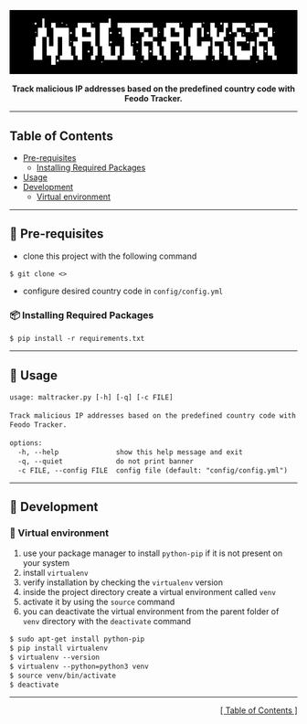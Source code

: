 <p align="center">
<img src="https://github.com/martinkubecka/maltracker/blob/main/docs/banner.png" alt="Logo">
<p align="center"><b>Track malicious IP addresses based on the predefined country code with Feodo Tracker.</b><br>
</p>

---
<h2 id="table-of-contents">Table of Contents</h2>

- [Pre-requisites](#notebook_with_decorative_cover-pre-requisites)
  - [Installing Required Packages](#package-installing-required-packages)
- [Usage](#eyes-usage)
- [Development](#toolbox-development)
  - [Virtual environment](#office-virtual-environment)

---
## :notebook_with_decorative_cover: Pre-requisites

- clone this project with the following command

```
$ git clone <>
```

- configure desired country code in `config/config.yml`

### :package: Installing Required Packages

```
$ pip install -r requirements.txt
```

---
## :eyes: Usage

```
usage: maltracker.py [-h] [-q] [-c FILE]

Track malicious IP addresses based on the predefined country code with Feodo Tracker.

options:
  -h, --help              show this help message and exit
  -q, --quiet             do not print banner
  -c FILE, --config FILE  config file (default: "config/config.yml")
```

---
## :toolbox: Development

### :office: Virtual environment

1. use your package manager to install `python-pip` if it is not present on your system
3. install `virtualenv`
4. verify installation by checking the `virtualenv` version
5. inside the project directory create a virtual environment called `venv`
6. activate it by using the `source` command
7. you can deactivate the virtual environment from the parent folder of `venv` directory with the `deactivate` command

```
$ sudo apt-get install python-pip
$ pip install virtualenv
$ virtualenv --version
$ virtualenv --python=python3 venv
$ source venv/bin/activate
$ deactivate
```

---

<div align="right">
<a href="#table-of-contents">[ Table of Contents ]</a>
</div>